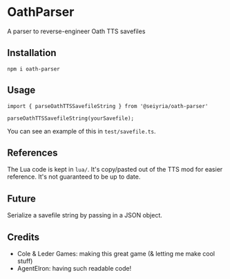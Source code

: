 # OathParser
A parser to reverse-engineer Oath TTS savefiles

## Installation

`npm i oath-parser`

## Usage

```
import { parseOathTTSSavefileString } from '@seiyria/oath-parser'

parseOathTTSSavefileString(yourSavefile);
```

You can see an example of this in `test/savefile.ts`.

## References

The Lua code is kept in `lua/`. It's copy/pasted out of the TTS mod for easier reference. It's not guaranteed to be up to date.

## Future

Serialize a savefile string by passing in a JSON object.

## Credits

- Cole & Leder Games: making this great game (& letting me make cool stuff)
- AgentElron: having such readable code!